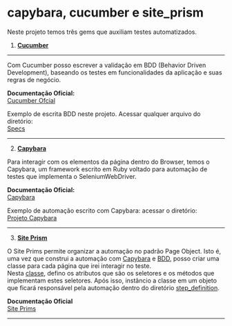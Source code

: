 # capybara, cucumber e site_prism  

Neste projeto temos três gems que auxiliam testes automatizados.  

1. [__Cucumber__](./cucumber)    
*** 
Com Cucumber posso escrever a validação em BDD (Behavior Driven Development), baseando os testes em funcionalidades da aplicação e suas regras de negócio.  

__Documentação Oficial:__   
[Cucumber Ofcial](https://cucumber.io/)  

Exemplo de escrita BDD neste projeto.
Acessar qualquer arquivo do diretório:  
[Specs](./cucumber/tests/features/specs)   
***  

 2. [__Capybara__](./capybara)   
 
Para interagir com os elementos da página dentro do Browser, temos o Capybara, um framework escrito em Ruby voltado para automação de testes que implementa o SeleniumWebDriver.   

__Documentação Oficial:__   
[Capybara](https://teamcapybara.github.io/capybara/)    

Exemplo de automação escrito com Capybara: acessar o diretório:  
[Projeto Capybara](./capybara)  
*** 


3. [__Site Prism__](./site_prims_po)    

O Site Prims permite organizar a automação no padrão Page Object. Isto é, uma vez que construi a automação com  [Capybara](./capybara) e [BDD](./cucumber/tests/features/specs), posso criar uma classe para cada página que irei interagir no teste.  
Nesta [classe](./site_prims_po/tests/features/pages), defino os atributos que são os seletores e os métodos que implementam estes seletores. Após isso, instâncio a classe em um objeto que ficará responsável pela automação dentro do diretório [step_definition](./site_prims_po/tests/features/step_definitions).   

__Documentação Oficial__  
[Site Prims](https://github.com/site-prism/site_prism)   
*** 


